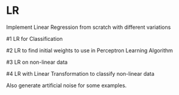 # LR
Implement Linear Regression from scratch with different variations

#1 LR for Classification

#2 LR to find initial weights to use in Perceptron Learning Algorithm

#3 LR on non-linear data

#4 LR with Linear Transformation to classify non-linear data

Also generate artificial noise for some examples.
